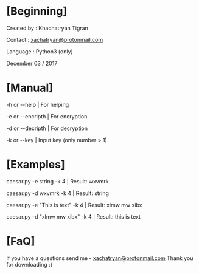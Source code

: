 [Beginning]
===================================================

Created by	:	Khachatryan Tigran

Contact		:	xachatryan@protonmail.com

Language		:	Python3 (only)


December 03 / 2017

[Manual]
===================================================

-h or --help		|	For helping


-e or --encripth	|	For encryption

-d or --decripth	|	For decryption


-k or --key		|	Input key (only number > 1)

[Examples]
===================================================

caesar.py -e string -k 4		|	Result:	wxvmrk

caesar.py -d wxvmrk -k 4		|	Result:	string


caesar.py -e "This is text" -k 4	|	Result:	xlmw mw xibx

caesar.py -d "xlmw mw xibx" -k 4	|	Result:	this is text

[FaQ]
===================================================

If you have a questions send me - xachatryan@protonmail.com
Thank you for downloading :)
